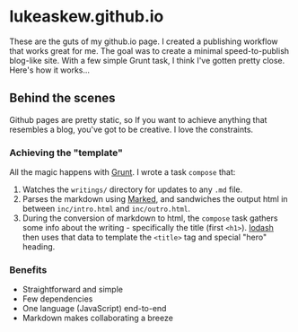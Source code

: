 # lukeaskew.github.io

These are the guts of my github.io page. I created a publishing workflow that works great for me. The goal was to create a minimal speed-to-publish blog-like site. With a few simple Grunt task, I think I've gotten pretty close. Here's how it works...

## Behind the scenes

Github pages are pretty static, so If you want to achieve anything that resembles a blog, you've got to be creative. I love the constraints.

### Achieving the "template"

All the magic happens with [Grunt](https://npmjs.org/package/grunt). I wrote a task `compose` that:

1. Watches the `writings/` directory for updates to any `.md` file.
1. Parses the markdown using [Marked](https://npmjs.org/package/marked), and sandwiches the output html in between `inc/intro.html` and `inc/outro.html`.
1. During the conversion of markdown to html, the `compose` task gathers some info about the writing - specifically the title (first `<h1>`). [lodash](https://npmjs.org/package/lodash) then uses that data to template the `<title>` tag and special "hero" heading.

### Benefits

- Straightforward and simple
- Few dependencies
- One language (JavaScript) end-to-end
- Markdown makes collaborating a breeze
